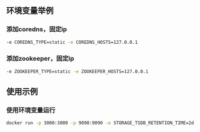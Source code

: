 ## 环境变量举例
### 添加coredns，固定ip
```bash
-e COREDNS_TYPE=static -e COREDNS_HOSTS=127.0.0.1
```
### 添加zookeeper，固定ip
```bash
-e ZOOKEEPER_TYPE=static -e ZOOKEEPER_HOSTS=127.0.0.1
```
## 使用示例
### 使用环境变量运行
```bash
docker run -p 3000:3000 -p 9090:9090 -e STORAGE_TSDB_RETENTION_TIME=2d -e STORAGE_TSDB_RETENTION_SIZE=7GB -e GLOBAL_SCRAPE_INTERVAL=30s -e GLOBAL_EVALUATION_INTERVAL=30s -e GLOBAL_SCRAPE_TIMEOUT=20s -e ZOOKEEPER_TYPE=static -e ZOOKEEPER_HOSTS=127.0.0.1 -e BOOKKEEPER_TYPE=static -e BOOKKEEPER_HOSTS=127.0.0.1 -e PULSAR_TYPE=static -e PULSAR_HOSTS=127.0.0.1 -d ttbb/integrate:grafana-prometheus
```
